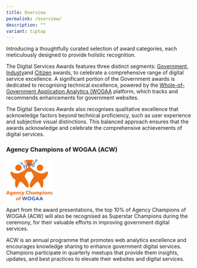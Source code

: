 ```yaml
---
title: Overview
permalink: /overview/
description: ""
variant: tiptap
---
```

<p>Introducing a thoughtfully curated selection of award categories, each
meticulously designed to provide holistic recognition.</p>
<p>The Digital Services Awards features three distinct segments: <a href="/government-awards/" rel="noopener noreferrer nofollow" target="_blank">Government</a>,
<a href="/industry-awards/" rel="noopener noreferrer nofollow" target="_blank">Industy</a>and <a href="/citizen-award/" rel="noopener noreferrer nofollow" target="_blank">Citizen</a> awards,
to celebrate a comprehensive range of digital service excellence. A significant
portion of the Government awards is dedicated to recognising technical
excellence, powered by the <a href="https://wogaa.sg/" rel="noopener noreferrer nofollow" target="_blank">Whole-of-Government Application Analytics (WOGAA</a> platform,
which tracks and recommends enhancements for government websites.</p>
<p>The Digital Services Awards also recognises qualitative excellence that
acknowledge factors beyond technical proficiency, such as user experience
and subjective visual distinctions. This balanced approach ensures that
the awards acknowledge and celebrate the comprehensive achievements of
digital services.</p>
<h3>Agency Champions of WOGAA (ACW)</h3>
<div class="isomer-image-wrapper">
<img style="width: 25%;" height="auto" width="100%" alt="Agency Champions of WOGAA logo" src="/images/acw_logo.svg">
</div>
<p>Apart from the award presentations, the top 10% of Agency Champions of
WOGAA (ACW) will also be recognised as Superstar Champions during the ceremony,
for their valuable efforts in improving government digital services.</p>
<p>ACW is an annual programme that promotes web analytics excellence and
encourages knowledge sharing to enhance government digital services. Champions
participate in quarterly meetups that provide them insights, updates, and
best practices to elevate their websites and digital services.</p>